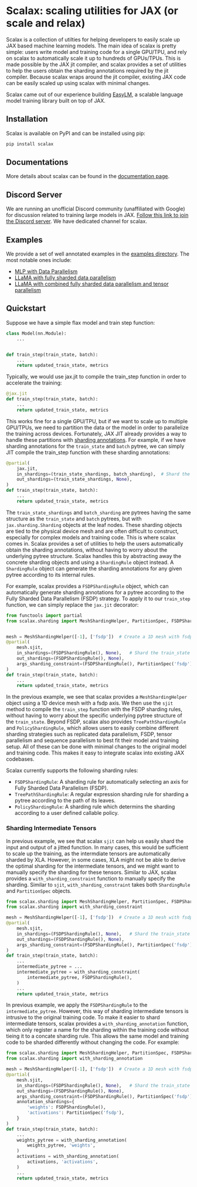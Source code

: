 # Scalax: scaling utilities for JAX (or scale and relax)
Scalax is a collection of utilties for helping developers to easily scale up
JAX based machine learning models. The main idea of scalax is pretty simple:
users write model and training code for a single GPU/TPU, and rely on scalax to
automatically scale it up to hundreds of GPUs/TPUs. This is made possible by
the JAX jit compiler, and scalax provides a set of utilities to help the users
obtain the sharding annotations required by the jit compiler. Because scalax
wraps around the jit compiler, existing JAX code can be easily scaled up using
scalax with minimal changes.

Scalax came out of our experience building [EasyLM](https://github.com/young-geng/EasyLM),
a scalable language model training library built on top of JAX.


## Installation
Scalax is available on PyPI and can be installed using pip:
```bash
pip install scalax
```


## Documentations
More details about scalax can be found in the [documentation page](docs/).


## Discord Server
We are running an unofficial Discord community (unaffiliated with Google) for discussion related to training large models in JAX. [Follow this link to join the Discord server](https://discord.gg/Rf4drG3Bhp). We have dedicated channel for scalax.


## Examples
We provide a set of well annotated examples in the [examples directory](/examples/). The most notable ones include:
- [MLP with Data Parallelism](/examples/mnist_data_parallel.ipynb)
- [LLaMA with fully sharded data parallelism](/examples/llama_fsdp.ipynb)
- [LLaMA with combined fully sharded data parallelism and tensor parallelism](/examples/llama_fsdp_tp.ipynb)


## Quickstart
Suppose we have a simple flax model and train step function:

```python
class Model(nn.Module):
    ...


def train_step(train_state, batch):
    ...
    return updated_train_state, metrics
```

Typically, we would use jax.jit to compile the train_step function in order to
accelerate the training:

```python
@jax.jit
def train_step(train_state, batch):
    ...
    return updated_train_state, metrics
```

This works fine for a single GPU/TPU, but if we want to scale up to multiple
GPU/TPUs, we need to partition the data or the model in order to parallelize
the training across devices. Fortunately, JAX JIT already provides a way to
handle these partitions with [sharding annotations](https://jax.readthedocs.io/en/latest/notebooks/Distributed_arrays_and_automatic_parallelization.html).
For example, if we have sharding annotations for the `train_state` and `batch`
pytree, we can simply JIT compile the train_step function with these sharding
annotations:

```python
@partial(
    jax.jit,
    in_shardings=(train_state_shardings, batch_sharding),  # Shard the train_state
    out_shardings=(train_state_shardings, None),
)
def train_step(train_state, batch):
    ...
    return updated_train_state, metrics
```
The `train_state_shardings` and `batch_sharding` are pytrees having the same
structure as the `train_state` and `batch` pytrees, but with `jax.sharding.Sharding`
objects at the leaf nodes. These sharding objects are tied to the physical device
mesh and are often difficult to construct, especially for complex models and
training code. This is where scalax comes in. Scalax provides a set of utilities
to help the users automatically obtain the sharding annotations, without having
to worry about the underlying pytree structure. Scalax handles this by abstracting
away the concrete sharding objects and using a `ShardingRule` object instead. A
`ShardingRule` object can generate the sharding annotations for any given pytree
according to its internal rules.


For example, scalax provides a `FSDPShardingRule` object, which can automatically
generate sharding annotations for a pytree according to the Fully Sharded Data
Parallelism (FSDP) strategy. To apply it to our `train_step` function, we can
simply replace the `jax.jit` decorator:

```python
from functools import partial
from scalax.sharding import MeshShardingHelper, PartitionSpec, FSDPShardingRule


mesh = MeshShardingHelper([-1], ['fsdp'])  # Create a 1D mesh with fsdp axis
@partial(
    mesh.sjit,
    in_shardings=(FSDPShardingRule(), None),   # Shard the train_state using FSDP
    out_shardings=(FSDPShardingRule(), None),
    args_sharding_constraint=(FSDPShardingRule(), PartitionSpec('fsdp')),
)
def train_step(train_state, batch):
    ...
    return updated_train_state, metrics
```

In the previous example, we see that scalax provides a `MeshShardingHelper` object
using a 1D device mesh with a fsdp axis. We then use the `sjit` method to compile
the `train_step` function with the FSDP sharding rules, without having to worry
about the specific underlying pytree structure of the `train_state`. Beyond
FSDP, scalax also provides `TreePathShardingRule` and `PolicyShardingRule`, which
allows users to easily combine different sharding strategies such as replicated
data parallelism, FSDP, tensor parallelism and sequence parallelism to best fit
their model and training setup. All of these can be done with minimal changes to
the original model and training code.  This makes it easy to integrate scalax
into existing JAX codebases.


Scalax currently supports the following sharding rules:
- `FSDPShardingRule`: A sharding rule for automatically selecting an axis for
  Fully Sharded Data Parallelism (FSDP).
- `TreePathShardingRule`: A regular expression sharding rule for sharding a pytree
    according to the path of its leaves.
- `PolicyShardingRule`: A sharding rule which determins the sharding according to
    a user defined callable policy.


### Sharding Intermediate Tensors
In previous example, we see that scalax `sjit` can help us easily shard the
input and output of a jitted function. In many cases, this would be sufficient
to scale up the training, as the intermdiate tensors are automatically sharded
by XLA. However, in some cases, XLA might not be able to derive the optimal
sharding for the intermediate tensors, and we might want to manually specify
the sharding for these tensors. Similar to JAX, scalax  provides a
`with_sharding_constraint` function to manually specify the sharding.
Similar to `sjit`, `with_sharding_constraint` takes both `ShardingRule` and
`PartitionSpec` objects.

```python
from scalax.sharding import MeshShardingHelper, PartitionSpec, FSDPShardingRule
from scalax.sharding import with_sharding_constraint

mesh = MeshShardingHelper([-1], ['fsdp'])  # Create a 1D mesh with fsdp axis
@partial(
    mesh.sjit,
    in_shardings=(FSDPShardingRule(), None),   # Shard the train_state using FSDP
    out_shardings=(FSDPShardingRule(), None),
    args_sharding_constraint=(FSDPShardingRule(), PartitionSpec('fsdp')),
)
def train_step(train_state, batch):
    ...
    intermediate_pytree = ...
    intermediate_pytree = with_sharding_constraint(
        intermediate_pytree, FSDPShardingRule(),
    )
    ...
    return updated_train_state, metrics
```

In previous example, we apply the `FSDPShardingRule` to the `intermediate_pytree`.
However, this way of sharding intermediate tensors is intrusive to the original
training code. To make it easier to shard intermediate tensors, scalax provides
a `with_sharding_annotation` function, which only register a name for the sharding
within the training code without tieing it to a concate sharding rule. This allows
the same model and training code to be sharded differently without changing the
code. For example:

```python
from scalax.sharding import MeshShardingHelper, PartitionSpec, FSDPShardingRule
from scalax.sharding import with_sharding_annotation

mesh = MeshShardingHelper([-1], ['fsdp'])  # Create a 1D mesh with fsdp axis
@partial(
    mesh.sjit,
    in_shardings=(FSDPShardingRule(), None),   # Shard the train_state using FSDP
    out_shardings=(FSDPShardingRule(), None),
    args_sharding_constraint=(FSDPShardingRule(), PartitionSpec('fsdp')),
    annotation_shardings={
        'weights': FSDPShardingRule(),
        'activations': PartitionSpec('fsdp'),
    }
)
def train_step(train_state, batch):
    ...
    weights_pytree = with_sharding_annotation(
        weights_pytree, 'weights',
    )
    activations = with_sharding_annotation(
        activations, 'activations',
    )
    ...
    return updated_train_state, metrics
```
